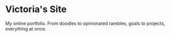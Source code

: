 # Victoria's Site

My online portfolio. From doodles to opinionated rambles, goals to projects, everything at once.
